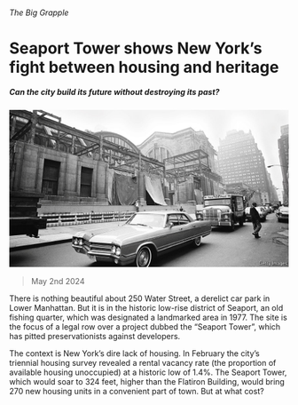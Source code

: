 ###### The Big Grapple

# Seaport Tower shows New York’s fight between housing and heritage 

##### Can the city build its future without destroying its past? 

![image](images/20240504_USP002.jpg) 

> May 2nd 2024 

There is nothing beautiful about 250 Water Street, a derelict car park in Lower Manhattan. But it is in the historic low-rise district of Seaport, an old fishing quarter, which was designated a landmarked area in 1977. The site is the focus of a legal row over a project dubbed the “Seaport Tower”, which has pitted preservationists against developers.

The context is New York’s dire lack of housing. In February the city’s triennial housing survey revealed a rental vacancy rate (the proportion of available housing unoccupied) at a historic low of 1.4%. The Seaport Tower, which would soar to 324 feet, higher than the Flatiron Building, would bring 270 new housing units in a convenient part of town. But at what cost?

